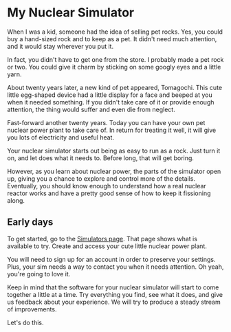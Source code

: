 # My Nuclear Simulator

When I was a kid, someone had the idea of selling pet rocks. Yes, you could buy a hand-sized rock and to keep as a pet. It didn't need much attention, and it would stay wherever you put it.

In fact, you didn't have to get one from the store. I probably made a pet rock or two. You could give it charm by sticking on some googly eyes and a little yarn.

About twenty years later, a new kind of pet appeared, Tomagochi. This cute little egg-shaped device had a little display for a face and beeped at you when it needed something. If you didn't take care of it or provide enough attention, the thing would suffer and even die from neglect.

Fast-forward another twenty years. Today you can have your own pet nuclear power plant to take care of. In return for treating it well, it will give you lots of electricity and useful heat.

Your nuclear simulator starts out being as easy to run as a rock. Just turn it on, and let does what it needs to. Before long, that will get boring.

However, as you learn about nuclear power, the parts of the simulator open up, giving you a chance to explore and control more of the details. Eventually, you should know enough to understand how a real nuclear reactor works and have a pretty good sense of how to keep it fissioning along.

## Early days

To get started, go to the [Simulators page](https://worldofnuclear.com/simulators). That page shows what is available to try. Create and access your cute little nuclear power plant.

You will need to sign up for an account in order to preserve your settings. Plus, your sim needs a way to contact you when it needs attention. Oh yeah, you're going to love it.

Keep in mind that the software for your nuclear simulator will start to come together a little at a time. Try everything you find, see what it does, and give us feedback about your experience. We will try to produce a steady stream of improvements.

Let's do this.
